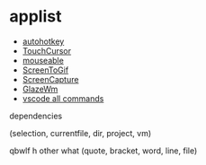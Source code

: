 # applist
- [autohotkey](https://autohotkey.com)
- [TouchCursor](https://github.com/martin-stone/touchcursor)
- [mouseable](https://github.com/wirekang/mouseable)
- [ScreenToGif](https://github.com/NickeManarin/ScreenToGif)
- [ScreenCapture](https://github.com/xland/ScreenCapture)
- [GlazeWm](https://github.com/glazerdesktop/GlazeWM)
- [vscode all commands](https://gist.github.com/skfarhat/4e88ef386c93b9dceb98121d9457edbf)

dependencies

(selection, currentfile, dir, project, vm)

qbwlf h other
what (quote, bracket, word, line, file)
